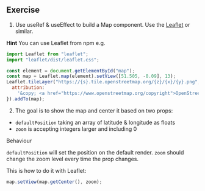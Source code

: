 ## Exercise

1. Use useRef & useEffect to build a Map component. Use the [Leaflet](https://leafletjs.com/) or similar.

**Hint** You can use Leaflet from npm e.g.

```js
import Leaflet from "leaflet";
import "leaflet/dist/leaflet.css";

const element = document.getElementById("map");
const map = Leaflet.map(element).setView([51.505, -0.09], 13);
Leaflet.tileLayer("https://{s}.tile.openstreetmap.org/{z}/{x}/{y}.png", {
  attribution:
    '&copy; <a href="https://www.openstreetmap.org/copyright">OpenStreetMap</a> contributors',
}).addTo(map);
```

2. The goal is to show the map and center it based on two props:

- `defaultPosition` taking an array of latitude & longitude as floats
- `zoom` is accepting integers larger and including 0

Behaviour

`defaultPosition` will set the position on the default render.
`zoom` should change the zoom level every time the prop changes.

This is how to do it with Leaflet:

```js
map.setView(map.getCenter(), zoom);
```
